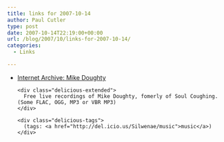 ```yaml
---
title: links for 2007-10-14
author: Paul Cutler
type: post
date: 2007-10-14T22:19:00+00:00
url: /blog/2007/10/links-for-2007-10-14/
categories:
  - Links

---
```

<ul class="delicious">
  <li>
    <div class="delicious-link">
      <a href="http://www.archive.org/details/MikeDoughty">Internet Archive: Mike Doughty</a>
    </div>
    
    <div class="delicious-extended">
      Free live recordings of Mike Doughty, fomerly of Soul Coughing. (Some FLAC, OGG, MP3 or VBR MP3)
    </div>
    
    <div class="delicious-tags">
      (tags: <a href="http://del.icio.us/Silwenae/music">music</a>)
    </div>
  </li>
</ul>